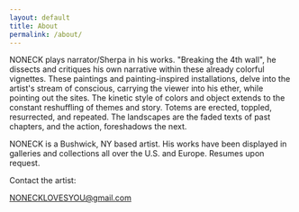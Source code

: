 ```yaml
---
layout: default
title: About
permalink: /about/
---
```


NONECK plays narrator/Sherpa in his works. "Breaking the 4th wall", he dissects and critiques his own narrative within these already colorful vignettes. These paintings and painting-inspired installations, delve into the artist's stream of conscious, carrying the viewer into his ether, while pointing out the sites. The kinetic style of colors and object extends to the constant reshuffling of themes and story. Totems are erected, toppled, resurrected, and repeated. The landscapes are the faded texts of past chapters, and the action, foreshadows the next.

NONECK is a Bushwick, NY based artist. His works have been displayed in galleries and collections all over the U.S. and Europe. Resumes upon request. 

Contact the artist:

[NONECKLOVESYOU@gmail.com](mailto:NONECKLOVESYOU@gmail.com)

